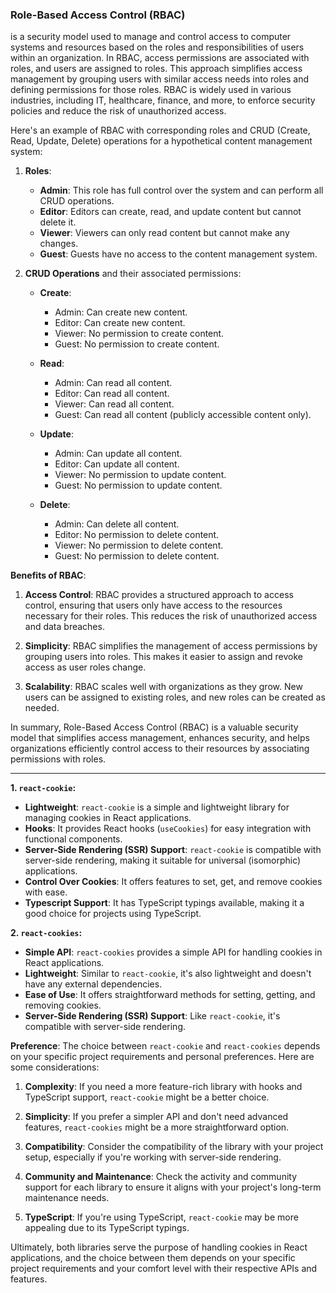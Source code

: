 ### Role-Based Access Control (RBAC)
 is a security model used to manage and control access to computer systems and resources based on the roles and responsibilities of users within an organization. In RBAC, access permissions are associated with roles, and users are assigned to roles. This approach simplifies access management by grouping users with similar access needs into roles and defining permissions for those roles. RBAC is widely used in various industries, including IT, healthcare, finance, and more, to enforce security policies and reduce the risk of unauthorized access.

Here's an example of RBAC with corresponding roles and CRUD (Create, Read, Update, Delete) operations for a hypothetical content management system:

1. **Roles**:
   - **Admin**: This role has full control over the system and can perform all CRUD operations.
   - **Editor**: Editors can create, read, and update content but cannot delete it.
   - **Viewer**: Viewers can only read content but cannot make any changes.
   - **Guest**: Guests have no access to the content management system.

2. **CRUD Operations** and their associated permissions:

   - **Create**:
     - Admin: Can create new content.
     - Editor: Can create new content.
     - Viewer: No permission to create content.
     - Guest: No permission to create content.

   - **Read**:
     - Admin: Can read all content.
     - Editor: Can read all content.
     - Viewer: Can read all content.
     - Guest: Can read all content (publicly accessible content only).

   - **Update**:
     - Admin: Can update all content.
     - Editor: Can update all content.
     - Viewer: No permission to update content.
     - Guest: No permission to update content.

   - **Delete**:
     - Admin: Can delete all content.
     - Editor: No permission to delete content.
     - Viewer: No permission to delete content.
     - Guest: No permission to delete content.

**Benefits of RBAC**:

1. **Access Control**: RBAC provides a structured approach to access control, ensuring that users only have access to the resources necessary for their roles. This reduces the risk of unauthorized access and data breaches.

2. **Simplicity**: RBAC simplifies the management of access permissions by grouping users into roles. This makes it easier to assign and revoke access as user roles change.

3. **Scalability**: RBAC scales well with organizations as they grow. New users can be assigned to existing roles, and new roles can be created as needed.

In summary, Role-Based Access Control (RBAC) is a valuable security model that simplifies access management, enhances security, and helps organizations efficiently control access to their resources by associating permissions with roles.

_ _ _
**1. `react-cookie`:**
   - **Lightweight**: `react-cookie` is a simple and lightweight library for managing cookies in React applications.
   - **Hooks**: It provides React hooks (`useCookies`) for easy integration with functional components.
   - **Server-Side Rendering (SSR) Support**: `react-cookie` is compatible with server-side rendering, making it suitable for universal (isomorphic) applications.
   - **Control Over Cookies**: It offers features to set, get, and remove cookies with ease.
   - **Typescript Support**: It has TypeScript typings available, making it a good choice for projects using TypeScript.

**2. `react-cookies`:**
   - **Simple API**: `react-cookies` provides a simple API for handling cookies in React applications.
   - **Lightweight**: Similar to `react-cookie`, it's also lightweight and doesn't have any external dependencies.
   - **Ease of Use**: It offers straightforward methods for setting, getting, and removing cookies.
   - **Server-Side Rendering (SSR) Support**: Like `react-cookie`, it's compatible with server-side rendering.

**Preference**:
The choice between `react-cookie` and `react-cookies` depends on your specific project requirements and personal preferences. Here are some considerations:

1. **Complexity**: If you need a more feature-rich library with hooks and TypeScript support, `react-cookie` might be a better choice.

2. **Simplicity**: If you prefer a simpler API and don't need advanced features, `react-cookies` might be a more straightforward option.

3. **Compatibility**: Consider the compatibility of the library with your project setup, especially if you're working with server-side rendering.

4. **Community and Maintenance**: Check the activity and community support for each library to ensure it aligns with your project's long-term maintenance needs.

5. **TypeScript**: If you're using TypeScript, `react-cookie` may be more appealing due to its TypeScript typings.

Ultimately, both libraries serve the purpose of handling cookies in React applications, and the choice between them depends on your specific project requirements and your comfort level with their respective APIs and features.